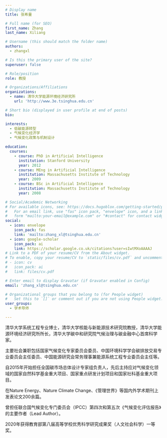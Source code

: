 ```yaml
---
# Display name
title: 张希量

# Full name (for SEO)
first_name: Zhang
last_name: Xiliang

# Username (this should match the folder name)
authors:
  - zhangxl

# Is this the primary user of the site?
superuser: false

# Role/position
role: 教授

# Organizations/Affiliations
organizations:
  - name: 清华大学能源环境经济研究所
    url: 'http://www.3e.tsinghua.edu.cn'

# Short bio (displayed in user profile at end of posts)
bio: 

interests:
  - 低碳能源转型
  - 气候变化经济学
  - 气候变化政策与机制设计

education:
  courses:
    - course: PhD in Artificial Intelligence
      institution: Stanford University
      year: 2012
    - course: MEng in Artificial Intelligence
      institution: Massachusetts Institute of Technology
      year: 2009
    - course: BSc in Artificial Intelligence
      institution: Massachusetts Institute of Technology
      year: 2008

# Social/Academic Networking
# For available icons, see: https://docs.hugoblox.com/getting-started/page-builder/#icons
#   For an email link, use "fas" icon pack, "envelope" icon, and a link in the
#   form "mailto:your-email@example.com" or "#contact" for contact widget.
social:
  - icon: envelope
    icon_pack: fas
    link: 'mailto:zhang_xl@tsinghua.edu.cn'
  - icon: google-scholar
    icon_pack: ai
    link: https://scholar.google.co.uk/citations?user=sIwtMXoAAAAJ
# Link to a PDF of your resume/CV from the About widget.
# To enable, copy your resume/CV to `static/files/cv.pdf` and uncomment the lines below.
# - icon: cv
#   icon_pack: ai
#   link: files/cv.pdf

# Enter email to display Gravatar (if Gravatar enabled in Config)
email: 'zhang_xl@tsinghua.edu.cn'

# Organizational groups that you belong to (for People widget)
#   Set this to `[]` or comment out if you are not using People widget.
user_groups:
  - 学术导师

---
```


清华大学系统工程专业博士，清华大学核能与新能源技术研究院教授，清华大学能源环境经济研究所所长，清华大学碳中和研究院气候治理与碳金融中心首席科学家。

主要社会兼职包括国家气候变化专家委员会委员、中国环境科学学会碳排放交易专业委员会主任委员、中国能源研究会常务理事兼能源系统工程专业委员会主任等。

自2015年开始担任全国碳市场总体设计专家组负责人，先后主持应对气候变化领域的国家自然科学基金重大项目、国家重点研发计划项目和国家社科基金重大项目。

在Nature Energy、Nature Climate Change、《管理世界》等国内外学术期刊上发表论文200余篇。

曾担任联合国气候变化专门委员会（IPCC）第四次和第五次《气候变化评估报告》的主要作者（Lead Author）。

2020年获得教育部第八届高等学校优秀科学研究成果奖（人文社会科学）一等奖。
